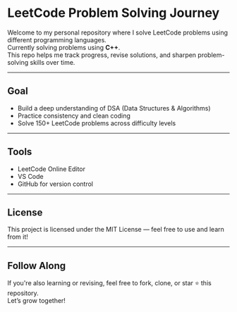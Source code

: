 # LeetCode Problem Solving Journey

Welcome to my personal repository where I solve LeetCode problems using different programming languages.  
Currently solving problems using **C++**.  
This repo helps me track progress, revise solutions, and sharpen problem-solving skills over time.

---

##  Goal

- Build a deep understanding of DSA (Data Structures & Algorithms)  
- Practice consistency and clean coding  
- Solve 150+ LeetCode problems across difficulty levels

---

##  Tools

- LeetCode Online Editor  
- VS Code  
- GitHub for version control

---

##  License

This project is licensed under the MIT License — feel free to use and learn from it!

---

##  Follow Along

If you're also learning or revising, feel free to fork, clone, or star ⭐ this repository.  
Let’s grow together!
